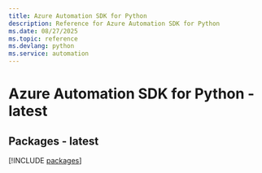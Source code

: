 ```yaml
---
title: Azure Automation SDK for Python
description: Reference for Azure Automation SDK for Python
ms.date: 08/27/2025
ms.topic: reference
ms.devlang: python
ms.service: automation
---
```

# Azure Automation SDK for Python - latest
## Packages - latest
[!INCLUDE [packages](automation-index.md)]